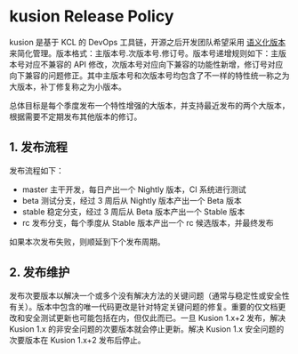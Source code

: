 # kusion Release Policy

kusion 是基于 KCL 的 DevOps 工具链，开源之后开发团队希望采用 [语义化版本](https://semver.org/lang/zh-CN/) 来简化管理。版本格式：主版本号.次版本号.修订号。版本号递增规则如下：主版本号对应不兼容的 API 修改，次版本号对应向下兼容的功能性新增，修订号对应向下兼容的问题修正。其中主版本号和次版本号均包含了不一样的特性统一称之为大版本，补丁修复称之为小版本。

总体目标是每个季度发布一个特性增强的大版本，并支持最近发布的两个大版本，根据需要不定期发布其他版本的修订。

## 1. 发布流程

发布流程如下：

- master 主干开发，每日产出一个 Nightly 版本，CI 系统进行测试
- beta 测试分支，经过 3 周后从 Nightly 版本产出一个 Beta 版本
- stable 稳定分支，经过 3 周后从 Beta 版本产出一个 Stable 版本
- rc 发布分支，每个季度从 Stable 版本产出一个 rc 候选版本，并最终发布

如果本次发布失败，则顺延到下个发布周期。

## 2. 发布维护

发布次要版本以解决一个或多个没有解决方法的关键问题（通常与稳定性或安全性有关）。版本中包含的唯一代码更改是针对特定关键问题的修复。重要的仅文档更改和安全测试更新也可能包括在内，但仅此而已。一旦 Kusion 1.x+2 发布，解决 Kusion 1.x 的非安全问题的次要版本就会停止更新。解决 Kusion 1.x 安全问题的次要版本在 Kusion 1.x+2 发布后停止。
